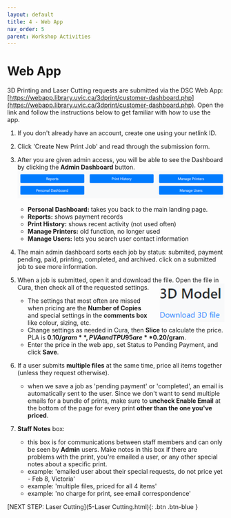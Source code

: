 ```yaml
---
layout: default
title: 4 - Web App
nav_order: 5
parent: Workshop Activities
---
```

# Web App

3D Printing and Laser Cutting requests are submitted via the DSC Web App: [https://webapp.library.uvic.ca/3dprint/customer-dashboard.php](https://webapp.library.uvic.ca/3dprint/customer-dashboard.php).  Open the link and follow the instructions below to get familiar with how to use the app.

1. If you don't already have an account, create one using your netlink ID.

2. Click 'Create New Print Job' and  read through the submission form.

3. After you are given admin access, you will be able to see the Dashboard by clicking the **Admin Dashboard** button.      <img src="images/3-dashboard menu.png" style="width:800px;" alt="dashboard menu">
    - **Personal Dashboard:** takes you back to the main landing page.
    - **Reports:** shows payment records
    - **Print History:** shows recent activity (not used often)
    - **Manage Printers:** old function, no longer used
    - **Manage Users:** lets you search user contact information

4. The main admin dashboard sorts each job by status: submited, payment pending, paid, printing, completed, and archived.  click on a submitted job to see more information.

5. When a job is submitted, open it and download the file.  Open the file in Cura, then check all of the requested settings. <img src="images/3-download.png" style="margin-left:20px; float:right; width:150px;" alt="dashboard menu">
    - The settings that most often are missed when pricing are the **Number of Copies** and special settings in the **comments box** like colour, sizing, etc.
    - Change settings as needed in Cura, then **Slice** to calculate the price.  PLA is **$0.10/gram**, PVA and TPU95 are **$0.20/gram**.
    - Enter the price in the web app, set Status to Pending Payment, and click **Save**.

6. If a user submits **multiple files** at the same time, price all items together (unless they request otherwise).
    - when we save a job as 'pending payment' or 'completed', an email is automatically sent to the user.  Since we don't want to send multiple emails for a bundle of prints, make sure to **uncheck Enable Email** at the bottom of the page for every print **other than the one you've priced**.

7. **Staff Notes** box: 
    - this box is for communications between staff members and can only be seen by **Admin** users.  Make notes in this box if there are problems with the print, you're emailed a user, or any other special notes about a specific print.
    - example: 'emailed user about their special requests, do not price yet - Feb 8, Victoria'
    - example: 'multiple files, priced for all 4 items'
    - example: 'no charge for print, see email correspondence'


[NEXT STEP: Laser Cutting](5-Laser Cutting.html){: .btn .btn-blue }
